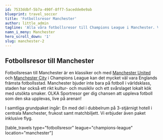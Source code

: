 ```yaml
---
id: 7533ddbf-5b7a-490f-8ff7-5acedde0e9ab
blueprint: travel_soccer
title: 'Fotbollsresor Manchester'
author: little_admin
tagline: 'Alla våra fotbollsresor till Champions League i Manchester. Välj din match med biljett, hotell & flyg nedan.'
namn_i_meny: Manchester
hero_scroll_down: '1'
slug: manchester-2
---
```

<h2>Fotbollsresor till Manchester</h2>
<p>Fotbollsresan till Manchester är en klassiker och med <a href="https://olka.se/fotbollsresor/champions-league/manchester/manchester-united/">Manchester United</a> och <a href="https://olka.se/fotbollsresor/champions-league/manchester/manchester-city/">Manchester City</a> i Champions League kan det mycket väl vara Englands främsta fotbollsstad. Manchester bjuder inte bara på fotboll i världsklass, staden har också ett rikt kultur- och musikliv och ett svårslaget lokalt kök med utsökta smaker. OLKA Sportresor ger dig chansen att uppleva fotboll som den ska upplevas, live på arenan!</p>
<p>I samtliga grundpaket ingår: En med del i dubbelrum på 3-stjärnigt hotell i centrala Manchester, frukost samt matchbiljett. Vi erbjuder även paket inklusive flyg.</p>
<p>[table_travels type="fotbollsresor" league="champions-league" location="manchester"]</p>
